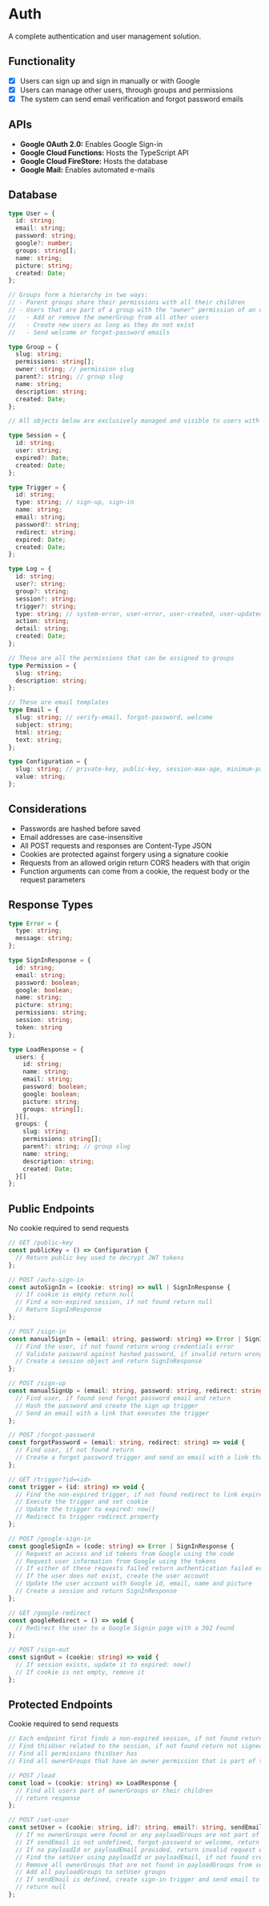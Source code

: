 # Auth
A complete authentication and user management solution.

## Functionality
- [x] Users can sign up and sign in manually or with Google
- [x] Users can manage other users, through groups and permissions
- [x] The system can send email verification and forgot password emails

## APIs
- **Google OAuth 2.0:** Enables Google Sign-in
- **Google Cloud Functions:** Hosts the TypeScript API
- **Google Cloud FireStore:** Hosts the database
- **Google Mail:** Enables automated e-mails

## Database
```typescript
type User = {
  id: string;
  email: string;
  password: string;
  google?: number;
  groups: string[];
  name: string;
  picture: string;
  created: Date;
};

// Groups form a hierarchy in two ways:
// - Parent groups share their permissions with all their children
// - Users that are part of a group with the "owner" permission of an ownerGroup can:
//   - Add or remove the ownerGroup from all other users
//   - Create new users as long as they do not exist
//   - Send welcome or forgot-password emails

type Group = {
  slug: string;
  permissions: string[];
  owner: string; // permission slug
  parent?: string; // group slug
  name: string;
  description: string;
  created: Date;
};

// All objects below are exclusively managed and visible to users with permission: root-admin

type Session = {
  id: string;
  user: string;
  expired?: Date;
  created: Date;
};

type Trigger = {
  id: string;
  type: string; // sign-up, sign-in
  name: string;
  email: string;
  password?: string;
  redirect: string;
  expired: Date;
  created: Date;
};

type Log = {
  id: string;
  user?: string;
  group?: string;
  session?: string;
  trigger?: string;
  type: string; // system-error, user-error, user-created, user-updated, session-created, user-signed-in, email-sent
  action: string;
  detail: string;
  created: Date;
};

// These are all the permissions that can be assigned to groups
type Permission = {
  slug: string;
  description: string;
};

// These are email templates
type Email = {
  slug: string; // verify-email, forgot-password, welcome
  subject: string;
  html: string;
  text: string;
};

type Configuration = {
  slug: string; // private-key, public-key, session-max-age, minimum-password-length, allowed-origin
  value: string;
};
```

## Considerations
- Passwords are hashed before saved
- Email addresses are case-insensitive
- All POST requests and responses are Content-Type JSON
- Cookies are protected against forgery using a signature cookie
- Requests from an allowed origin return CORS headers with that origin
- Function arguments can come from a cookie, the request body or the request parameters

## Response Types
```typescript
type Error = {
  type: string;
  message: string;
};

type SignInResponse = {
  id: string;
  email: string;
  password: boolean;
  google: boolean;
  name: string;
  picture: string;
  permissions: string;
  session: string;
  token: string
};

type LoadResponse = {
  users: {
    id: string;
    name: string;
    email: string;
    password: boolean;
    google: boolean;
    picture: string;
    groups: string[];
  }[],
  groups: {
    slug: string;
    permissions: string[];
    parent?: string; // group slug
    name: string;
    description: string;
    created: Date;
  }[]
};
```

## Public Endpoints
No cookie required to send requests
```typescript
// GET /public-key
const publicKey = () => Configuration {
  // Return public key used to decrypt JWT tokens
};

// POST /auto-sign-in
const autoSignIn = (cookie: string) => null | SignInResponse {
  // If cookie is empty return null
  // Find a non-expired session, if not found return null
  // Return SignInResponse
};

// POST /sign-in
const manualSignIn = (email: string, password: string) => Error | SignInResponse {
  // Find the user, if not found return wrong credentials error
  // Validate password against hashed password, if invalid return wrong credentials error
  // Create a session object and return SignInResponse
};

// POST /sign-up
const manualSignUp = (email: string, password: string, redirect: string, name?: string) => void {
  // Find user, if found send forgot password email and return
  // Hash the password and create the sign up trigger
  // Send an email with a link that executes the trigger
};

// POST /forgot-password
const forgotPassword = (email: string, redirect: string) => void {
  // Find user, if not found return
  // Create a forgot password trigger and send an email with a link that executes the trigger
};

// GET /trigger?id=<id>
const trigger = (id: string) => void {
  // Find the non-expired trigger, if not found redirect to link expired page
  // Execute the trigger and set cookie
  // Update the trigger to expired: now()
  // Redirect to trigger redirect property
};

// POST /google-sign-in
const googleSignIn = (code: string) => Error | SignInResponse {
  // Request an access and id tokens from Google using the code
  // Request user information from Google using the tokens
  // If either of these requests failed return authentication failed error
  // If the user does not exist, create the user account
  // Update the user account with Google id, email, name and picture
  // Create a session and return SignInResponse
};

// GET /google-redirect
const googleRedirect = () => void {
  // Redirect the user to a Google Signin page with a 302 Found
};

// POST /sign-out
const signOut = (cookie: string) => void {
  // If session exists, update it to expired: now()
  // If cookie is not empty, remove it
};
```

## Protected Endpoints
Cookie required to send requests
```typescript
// Each endpoint first finds a non-expired session, if not found return not signed in error
// Find thisUser related to the session, if not found return not signed in error
// Find all permissions thisUser has
// Find all ownerGroups that have an owner permission that is part of thisUser permissions and their children

// POST /load
const load = (cookie: string) => LoadResponse {
  // Find all users part of ownerGroups or their children
  // return response
};

// POST /set-user
const setUser = (cookie: string, id?: string, email?: string, sendEmail?: string, groups?: string[], name?: string, password?: string) => Error | null {
  // If no ownerGroups were found or any payloadGroups are not part of ownerGroups, return not authorized error
  // If sendEmail is not undefined, forgot-password or welcome, return not authorized error
  // If no payloadId or payloadEmail provided, return invalid request error
  // Find the setUser using payloadId or payloadEmail, if not found create it with email, name and password
  // Remove all ownerGroups that are not found in payloadGroups from setUser
  // Add all payloadGroups to setUser groups
  // If sendEmail is defined, create sign-in trigger and send email to setUser
  // return null
};
```
